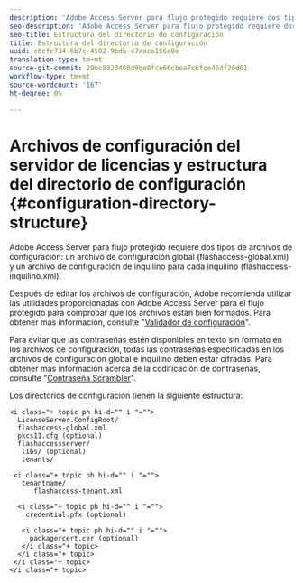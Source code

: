 ```yaml
---
description: 'Adobe Access Server para flujo protegido requiere dos tipos de archivos de configuración: un archivo de configuración global (flashaccess-global.xml) y un archivo de configuración de inquilino para cada inquilino (flashaccess-inquilino.xml).'
seo-description: 'Adobe Access Server para flujo protegido requiere dos tipos de archivos de configuración: un archivo de configuración global (flashaccess-global.xml) y un archivo de configuración de inquilino para cada inquilino (flashaccess-inquilino.xml).'
seo-title: Estructura del directorio de configuración
title: Estructura del directorio de configuración
uuid: c6cfc734-6b7c-4502-9bdb-c7aaca156e0e
translation-type: tm+mt
source-git-commit: 29bc8323460d9be0fce66cbea7c6fce46df20d61
workflow-type: tm+mt
source-wordcount: '167'
ht-degree: 0%

---
```



# Archivos de configuración del servidor de licencias y estructura del directorio de configuración {#configuration-directory-structure}

Adobe Access Server para flujo protegido requiere dos tipos de archivos de configuración: un archivo de configuración global (flashaccess-global.xml) y un archivo de configuración de inquilino para cada inquilino (flashaccess-inquilino.xml).

Después de editar los archivos de configuración, Adobe recomienda utilizar las utilidades proporcionadas con Adobe Access Server para el flujo protegido para comprobar que los archivos están bien formados. Para obtener más información, consulte &quot;[Validador de configuración](../../aaxs-protected-streaming/aaxs-protected-streaming-utilities/configuration-validator.md)&quot;.

Para evitar que las contraseñas estén disponibles en texto sin formato en los archivos de configuración, todas las contraseñas especificadas en los archivos de configuración global e inquilino deben estar cifradas. Para obtener más información acerca de la codificación de contraseñas, consulte &quot;[Contraseña Scrambler](../../aaxs-protected-streaming/aaxs-protected-streaming-utilities/password-scrambler.md)&quot;.

Los directorios de configuración tienen la siguiente estructura:

```
<i class="+ topic ph hi-d="" i "="">
  LicenseServer.ConfigRoot/  
  flashaccess-global.xml  
  pkcs11.cfg (optional)  
  flashaccessserver/  
   libs/ (optional)  
   tenants/  
     
 <i class="+ topic ph hi-d="" i "="">
   tenantname/  
      flashaccess-tenant.xml  
       
  <i class="+ topic ph hi-d="" i "="">
    credential.pfx (optional)  
        
   <i class="+ topic ph hi-d="" i "="">
     packagercert.cer (optional) 
   </i class="+ topic> 
  </i class="+ topic> 
 </i class="+ topic> 
</i class="+ topic>
```

